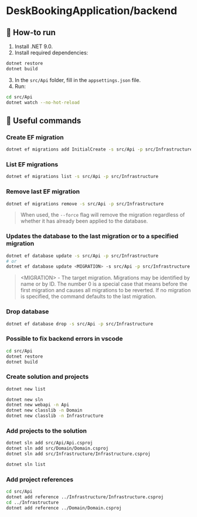 # DeskBookingApplication/backend

## 🚀 How-to run

1. Install .NET 9.0.
2. Install required dependencies:

```sh
dotnet restore
dotnet build
```

3. In the `src/Api` folder, fill in the `appsettings.json` file.
4. Run:

```sh
cd src/Api
dotnet watch --no-hot-reload
```

## 💾 Useful commands

### Create EF migration

```sh
dotnet ef migrations add InitialCreate -s src/Api -p src/Infrastructure
```

### List EF migrations

```sh
dotnet ef migrations list -s src/Api -p src/Infrastructure
```

### Remove last EF migration

```sh
dotnet ef migrations remove -s src/Api -p src/Infrastructure
```

> When used, the `--force` flag will remove the migration regardless of whether it has already been applied to the database.

### Updates the database to the last migration or to a specified migration

```sh
dotnet ef database update -s src/Api -p src/Infrastructure
# or
dotnet ef database update <MIGRATION> -s src/Api -p src/Infrastructure
```

> \<MIGRATION\> - The target migration. Migrations may be identified by name or by ID. The number 0 is a special case that means before the first migration and causes all migrations to be reverted. If no migration is specified, the command defaults to the last migration.

### Drop database

```sh
dotnet ef database drop -s src/Api -p src/Infrastructure
```

### Possible to fix backend errors in vscode

```sh
cd src/Api
dotnet restore
dotnet build
```

### Сreate solution and projects

```sh
dotnet new list

dotnet new sln
dotnet new webapi -n Api
dotnet new classlib -n Domain
dotnet new classlib -n Infrastructure
```

### Add projects to the solution

```sh
dotnet sln add src/Api/Api.csproj
dotnet sln add src/Domain/Domain.csproj
dotnet sln add src/Infrastructure/Infrastructure.csproj

dotnet sln list
```

### Add project references

```sh
cd src/Api
dotnet add reference ../Infrastructure/Infrastructure.csproj
cd ../Infrastructure
dotnet add reference ../Domain/Domain.csproj
```
